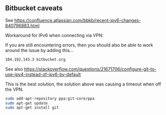 ## Bitbucket caveats

See https://confluence.atlassian.com/bbkb/recent-ipv6-changes-840796883.html

Workaround for IPv6 when connecting via VPN:

If you are still encountering errors, then you should also be able to work around the issue by adding this...

```bash
104.192.143.3 bitbucket.org
```

See also https://stackoverflow.com/questions/21671706/configure-git-to-use-ipv4-instead-of-ipv6-by-default

This is the best solution, the solution above was causing a timeout when off the VPN.

```bash
sudo add-apt-repository ppa:git-core/ppa  
sudo apt-get update  
sudo apt-get install git
```

